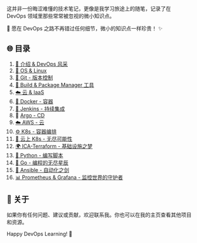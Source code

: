 这并非一份晦涩难懂的技术笔记，更像是我学习旅途上的随笔，记录了在 DevOps 领域里那些常常被忽视的微小知识点。

🎉  愿在 DevOps 之路不再错过任何细节，微小的知识点一样珍贵！ ✨

## 🌐 目录

1. [🚀 介绍 & DevOps 风采](#introduction)
2. [🎉 OS & Linux](#os-linux)
3. [🔗 Git - 版本控制](./notes/03_Git_Notes.md)
4. [🧰 Build & Package Manager 工具](./04_Build_Package_Tools.md)
5. [☁️ 云 & IaaS](#cloud-iaas)
6. [🐳 Docker - 容器](./devops_notes/Containers_Docker.md)
7. [🚦 Jenkins - 持续集成](#jenkins)
8. 🛟 [Argo - CD](./notes/argocd.md)
9. [☁️ AWS - 云](#aws)
10. [⚙️ K8s - 容器编排](#k8s)
11. [🚀 云上 K8s - 无尽可能性](#cloud-k8s)
12. [🌍 ICA-Terraform - 基础设施之梦](#terraform)
13. [🐍 Python - 编写脚本](#python)
14. [🚀 Go - 编程的无尽星辰](#go)
15. [🔐 Ansible - 自动化之剑](#ansible)
16. [📊 Prometheus & Grafana - 监控世界的守护者](#prometheus-grafana)

## 🌈 关于

如果你有任何问题、建议或贡献，欢迎联系我。你也可以在我的主页查看其他项目和资源。

Happy DevOps Learning! 🌟

